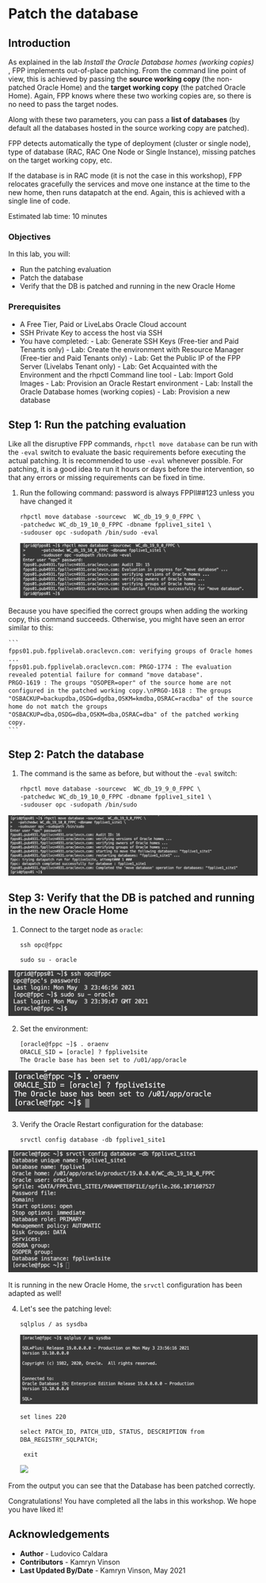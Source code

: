 # Patch the database

## Introduction

As explained in the lab *Install the Oracle Database homes (working copies)* , FPP implements out-of-place patching.
From the command line point of view, this is achieved by passing the **source working copy** (the non-patched Oracle Home) and the **target working copy** (the patched Oracle Home). Again, FPP knows where these two working copies are, so there is no need to pass the target nodes.

Along with these two parameters, you can pass a **list of databases** (by default all the databases hosted in the source working copy are patched).

FPP detects automatically the type of deployment (cluster or single node), type of database (RAC, RAC One Node or Single Instance), missing patches on the target working copy, etc.

If the database is in RAC mode (it is not the case in this workshop), FPP relocates gracefully the services and move one instance at the time to the new home, then runs datapatch at the end.
Again, this is achieved with a single line of code.

Estimated lab time: 10 minutes

### Objectives
In this lab, you will:
- Run the patching evaluation
- Patch the database
- Verify that the DB is patched and running in the new Oracle Home

### Prerequisites
- A Free Tier, Paid or LiveLabs Oracle Cloud account
- SSH Private Key to access the host via SSH
- You have completed:
      - Lab: Generate SSH Keys (Free-tier and Paid Tenants only)
      - Lab: Create the environment with Resource Manager (Free-tier and Paid Tenants only)
      - Lab: Get the Public IP of the FPP Server (Livelabs Tenant only)
      - Lab: Get Acquainted with the Environment and the rhpctl Command line tool
      - Lab: Import Gold Images
      - Lab: Provision an Oracle Restart environment
      - Lab: Install the Oracle Database homes (working copies)
      - Lab: Provision a new database

## **Step 1:** Run the patching evaluation
Like all the disruptive FPP commands, `rhpctl move database` can be run with the `-eval` switch to evaluate the basic requirements before executing the actual patching.
It is recommended to use `-eval` whenever possible. For patching, it is a good idea to run it hours or days before the intervention, so that any errors or missing requirements can be fixed in time.

1. Run the following command: password is always FPPll##123 unless you have changed it

    ```
    rhpctl move database -sourcewc  WC_db_19_9_0_FPPC \
    -patchedwc WC_db_19_10_0_FPPC -dbname fpplive1_site1 \
    -sudouser opc -sudopath /bin/sudo -eval
    ```
    ![](./images/move.png)

  Because you have specified the correct groups when adding the working copy, this command succeeds.
  Otherwise, you might have seen an error similar to this:

    ```
    fpps01.pub.fpplivelab.oraclevcn.com: verifying groups of Oracle homes ...
    fpps01.pub.fpplivelab.oraclevcn.com: PRGO-1774 : The evaluation revealed potential failure for command "move database".
    PRGO-1619 : The groups "OSOPER=oper" of the source home are not configured in the patched working copy.\nPRGO-1618 : The groups "OSBACKUP=backupdba,OSDG=dgdba,OSKM=kmdba,OSRAC=racdba" of the source home do not match the groups "OSBACKUP=dba,OSDG=dba,OSKM=dba,OSRAC=dba" of the patched working copy.
    ```

## **Step 2:** Patch the database
1. The command is the same as before, but without the `-eval` switch:

    ```
    rhpctl move database -sourcewc  WC_db_19_9_0_FPPC \
    -patchedwc WC_db_19_10_0_FPPC -dbname fpplive1_site1 \
    -sudouser opc -sudopath /bin/sudo
    ```
  ![](./images/move2.png)


## **Step 3:** Verify that the DB is patched and running in the new Oracle Home
1. Connect to the target node as `oracle`:

    ```
    ssh opc@fppc
    ```

    ```
    sudo su - oracle
    ```
  ![](./images/opc.png)


2. Set the environment:

    ```
    [oracle@fppc ~]$ . oraenv
    ORACLE_SID = [oracle] ? fpplive1site
    The Oracle base has been set to /u01/app/oracle
    ```
  ![](./images/oraenv.png)

3. Verify the Oracle Restart configuration for the database:

    ```
    srvctl config database -db fpplive1_site1
    ```
  ![](./images/srvctl.png)

  It is running in the new Oracle Home, the `srvctl` configuration has been adapted as well!

4. Let's see the patching level:

    ```
    sqlplus / as sysdba
    ```
    ![](./images/sql.png)

    ```
    set lines 220
    ```

    ```
    select PATCH_ID, PATCH_UID, STATUS, DESCRIPTION from DBA_REGISTRY_SQLPATCH;
    ```

   ```
    exit
    ```
    ![](./images/exit.png)

From the output you can see that the Database has been patched correctly.

Congratulations! You have completed all the labs in this workshop. We hope you have liked it!

## Acknowledgements

- **Author** - Ludovico Caldara
- **Contributors** - Kamryn Vinson
- **Last Updated By/Date** -  Kamryn Vinson, May 2021